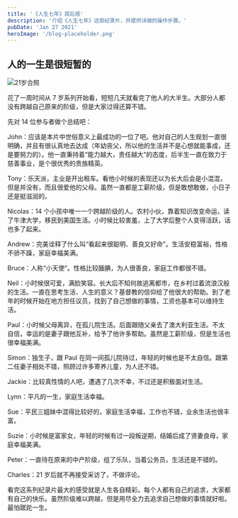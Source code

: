 ```yaml
---
title: '《人生七年》观后感'
description: '介绍《人生七年》这部纪录片，并提供详细的操作步骤。'
pubDate: 'Jan 27 2021'
heroImage: '/blog-placeholder.png'
---
```


## 人的一生是很短暂的

![21岁合照](https://www.sbs.com.au/movies/sites/sbs.com.au.film/files/styles/full/public/7048120579_ab38d17f31_o_wide-b8db0d755af98f35d9f94a26a3d639488f4688d9.jpg?itok=YTmAnwHt)

花了一周时间从 7 岁系列开始看，短短几天就看完了他人的大半生。大部分人都没有跨越自己原来的阶级，但是大家过得还算不错。

先对 14 位参与者做个总结吧：

John：应该是本片中世俗意义上最成功的一位了吧。他对自己的人生规划一直很明确，并且有很认真地去达成（年幼丧父，所以他的生活并不是心想就能事成，还是要努力的）。他一直秉持着“能力越大，责任越大”的态度，后半生一直在致力于慈善事业，是个很优秀的贵族精英。

Tony：乐天派，主业是开出租车。看他小时候的表现还以为长大后会是小混混，但是并没有，而且很爱他的父母。虽然一直都是工薪阶级，但是敢想敢做，小日子还是挺滋润的。

Nicolas：14 个小孩中唯一一个跨越阶级的人。农村小伙，靠着知识改变命运，读了牛津大学，移民到美国生活。小时候比较害羞，上了大学后整个人变得活跃，话也多了起来。

Andrew：完美诠释了什么叫“看起来很聪明、善良又好命”。生活安稳富裕，性格不骄不躁，家庭幸福美满。

Bruce：人称“小天使”。性格比较腼腆，为人很善良，家庭工作都很不错。

Neil：小时候很可爱，满脸笑容。长大后不知何故逃离都市，在乡村过着流浪汉般的生活。一直在思考生活、人生的意义？基督教的信仰给了他很大的帮助。到了老年的时候开始在地方担任议员，找到了自己想做的事情，工资也基本可以维持生活。

Paul：小时候父母离异，在孤儿院生活。后面跟随父亲去了澳大利亚生活。不太自信，幸运的是妻子跟他互补，给予了他许多帮助。虽然是工薪阶级，但是生活也很幸福美满。

Simon：独生子，跟 Paul 在同一间孤儿院待过，年轻的时候也是不太自信。跟第二任妻子相处不错，照顾过许多寄养儿童，为人还不错。

Jackie：比较真性情的人吧，遭遇了几次不幸，不过还是积极面对生活。

Lynn：平凡的一生，家庭生活幸福。

Sue：平民三姐妹中混得比较好的，家庭生活幸福，工作也不错，业余生活也很丰富。

Suzie：小时候是富家女，年轻的时候有过一段叛逆期，结婚后成了贤妻良母，家庭幸福美满。

Peter：一直待在原来的中产阶级，组了乐队，当着公务员，生活还是不错的。

Charles：21 岁后就不再接受采访了，不做评论。

看完这系列纪录片最大的感受就是人生各自精彩。每个人都有自己的追求，大家都有自己的快乐。虽然阶级难以跨越，但是用尽全力去追求自己想做的事情就好啦。最怕蹉跎一生。
